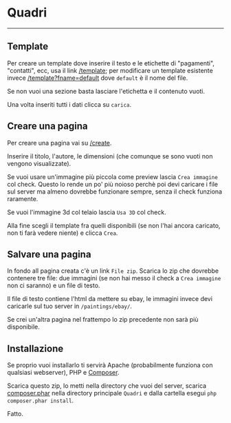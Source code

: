 # Quadri #
----------

## Template ##

Per creare un template dove inserire il testo e le etichette di "pagamenti", "contatti", ecc, usa il link
 [/template](https://dry-journey-4380.herokuapp.com/template); per modificare un template esistente 
 invece [/template?fname=default](https://dry-journey-4380.herokuapp.com/template?fname=default) dove `default` è il nome del file.

Se non vuoi una sezione basta lasciare l'etichetta e il contenuto vuoti.

Una volta inseriti tutti i dati clicca su `carica`.

## Creare una pagina ##

Per creare una pagina vai su [/create](https://dry-journey-4380.herokuapp.com/create).

Inserire il titolo, l'autore, le dimensioni (che comunque se sono vuoti non vengono visualizzate).

Se vuoi usare un'immagine più piccola come preview lascia `Crea immagine` col check. 
Questo lo rende un po' più noioso perchè poi devi caricare i file sul server ma almeno dovrebbe funzionare sempre,
 senza il check funziona raramente.

Se vuoi l'immagine 3d col telaio lascia `Usa 3D` col check.

Alla fine scegli il template fra quelli disponibili (se non l'hai ancora caricato, non ti farà vedere niente) e clicca `Crea`.

## Salvare una pagina ##

In fondo all pagina creata c'è un link `File zip`. Scarica lo zip che dovrebbe contenere tre file: due 
immagini (se non hai messo il check a `Crea immagine` non ci saranno) e un file di testo.

Il file di testo contiene l'html da mettere su ebay, le immagini invece devi caricarle sul tuo server in `/paintings/ebay/`.

Se crei un'altra pagina nel frattempo lo zip precedente non sarà più disponibile.

## Installazione ##

Se proprio vuoi installarlo ti servirà Apache (probabilmente funziona con qualsiasi webserver), PHP e
 [Composer](https://getcomposer.org/doc/00-intro.md#installation-windows).
 
 Scarica questo zip, lo metti nella directory che vuoi del server, scarica [composer.phar](http://getcomposer.org/composer.phar)
  nella directory principale `Quadri` e dalla cartella esegui `php composer.phar install`.
  
 Fatto.
